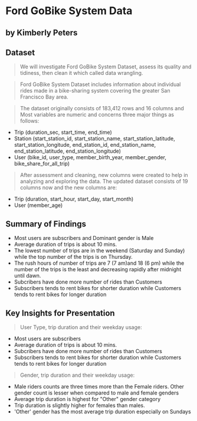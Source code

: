 # Ford GoBike System Data
## by Kimberly Peters

## Dataset

> We will investigate Ford GoBike System Dataset, assess its quality and tidiness, then clean it which called data wrangling.

> Ford GoBike System Dataset includes information about individual rides made in a bike-sharing system covering the greater San Francisco Bay area.

> The dataset originally consists of 183,412 rows and 16 columns and Most variables are numeric and concerns three major things as follows:

- Trip (duration_sec, start_time, end_time)
- Station (start_station_id, start_station_name, start_station_latitude, start_station_longitude, end_station_id, end_station_name, end_station_latitude, end_station_longitude)
- User (bike_id, user_type, member_birth_year, member_gender, bike_share_for_all_trip)

> After assessment and cleaning, new columns were created to help in analyzing and exploring the data. The updated dataset consists of 19 columns now and the new columns are:

- Trip (duration, start_hour, start_day, start_month)
- User (member_age)

## Summary of Findings

- Most users are subscribers and Dominant gender is Male  
- Average duration of trips is about 10 mins.
- The lowest number of trips are in the weekend (Saturday and Sunday) while the top number of the trips is on Thursday.
- The rush hours of number of trips are 7 (7 am)and 18 (6 pm) while the number of the trips is the least and decreasing rapidly after midnight until dawn.
- Subcribers have done more number of rides than Customers
- Subscribers tends to rent bikes for shorter duration while Customers tends to rent bikes for longer duration

## Key Insights for Presentation

> User Type, trip duration and their weekday usage:

- Most users are subscribers
- Average duration of trips is about 10 mins.
- Subcribers have done more number of rides than Customers
- Subscribers tends to rent bikes for shorter duration while Customers tends to rent bikes for longer duration

> Gender, trip duration and their weekday usage: 

- Male riders counts are three times more than the Female riders. Other gender count is lesser when compared to male and female genders
- Average trip duration is highest for "Other" gender category
- Trip duration is slightly higher for females than males.
- 'Other' gender has the most average trip duration especially on Sundays



```python

```
